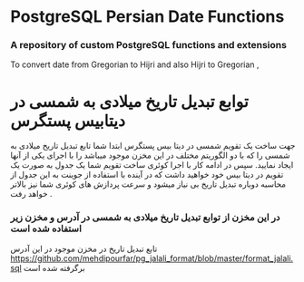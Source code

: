 # PostgreSQL Persian Date Functions

### A repository of custom PostgreSQL functions and extensions
To convert date from Gregorian to Hijri and also Hijri  to Gregorian ,


# توابع تبدیل تاریخ میلادی به شمسی در دیتابیس پستگرس

جهت ساخت یک تقویم شمسی در دیتا بیس پستگرس ابتدا شما تابع تبدیل تاریخ میلادی به شمسی را که با دو الگوریتم مختلف در این مخزن موجود میباشد را با اجرای یکی از آنها ایجاد نمایید. سپس در ادامه کار با اجرا کوئری ساخت تقویم شما یک جدول به صورت یک تقویم در دیتا بیس خود خواهید داشت که در آینده با استفاده از جوینت به این جدول از محاسبه دوباره تبدیل تاریخ بی نیاز میشود و سرعت پردازش های کوئری شما نیز بالاتر خواهد رفت .


### در این مخزن از توابع تبدیل تاریخ میلادی به شمسی در آدرس و مخزن زیر استفاده شده است

 تابع تبدیل تاریخ در مخزن موجود در این آدرس   https://github.com/mehdipourfar/pg_jalali_format/blob/master/format_jalali.sql  برگرفته شده است











